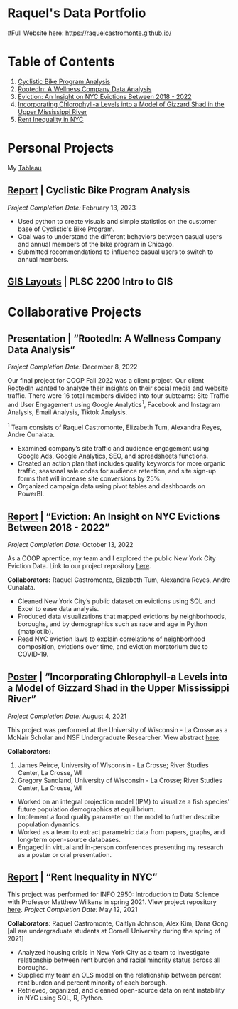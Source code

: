 # Raquel's Data Portfolio

#Full Website here: https://raquelcastromonte.github.io/

# Table of Contents
1. [Cyclistic Bike Program Analysis](https://github.com/raquelCastromonte/Cyclistic_Analysis_Report)
2. [RootedIn: A Wellness Company Data Analysis](https://raquelcastromonte.github.io/Data-Analytics-Portfolio/#presentation--rootedin-a-wellness-company-data-analysis)
3. [Eviction: An Insight on NYC Evictions Between 2018 - 2022](https://raquelcastromonte.github.io/Data-Analytics-Portfolio/#report--eviction-an-insight-on-nyc-evictions-between-2018---2022)
4. [Incorporating Chlorophyll-a Levels into a Model of Gizzard Shad in the Upper Mississippi River](https://raquelcastromonte.github.io/Data-Analytics-Portfolio/#poster-incorporating-chlorophyll-a-levels-into-a-model-of-gizzard-shad-in-the-upper-mississippi-river)
5. [Rent Inequality in NYC](https://raquelcastromonte.github.io/Data-Analytics-Portfolio/#report-rent-inequality-in-nyc)

# Personal Projects
My [Tableau](https://public.tableau.com/app/profile/raquel.castromonte5615)

## [Report](https://github.com/raquelCastromonte/Cyclistic_Analysis_Report) | Cyclistic Bike Program Analysis

*Project Completion Date:* February 13, 2023

- Used python to create visuals and simple statistics on the customer base of Cyclistic's Bike Program.
- Goal was to understand the different behaviors between casual users and annual members of the bike program in Chicago.
- Submitted recommendations to influence casual users to switch to annual members.

## [GIS Layouts](https://github.com/raquelCastromonte/GIS-Class) | PLSC 2200 Intro to GIS

# Collaborative Projects

## Presentation | “RootedIn: A Wellness Company Data Analysis” 
*Project Completion Date:* December 8, 2022

Our final project for COOP Fall 2022 was a client project. Our client [RootedIn](https://berootedin.com/) wanted to analyze their insights on their social media and website traffic. There were 16 total members divided into four subteams: Site Traffic and User Engagement using Google Analytics<sup>1</sup>, Facebook and Instagram Analysis, Email Analysis, Tiktok Analysis.

<sup>1</sup> Team consists of Raquel Castromonte, Elizabeth Tum, Alexandra Reyes, Andre Cunalata.

- Examined company’s site traffic and audience engagement using Google Ads, Google Analytics, SEO, and spreadsheets functions. 
- Created an action plan that includes quality keywords for more organic traffic, seasonal sale codes for audience retention, and site sign-up forms that will increase site conversions by 25%. 
- Organized campaign data using pivot tables and dashboards on PowerBI. 

## [Report](https://github.com/raquelCastromonte/NYC_evictions/blob/main/%5BCOOP%5D%20NYC%20Evictions%20Presentation.pdf) | “Eviction: An Insight on NYC Evictions Between 2018 - 2022” 
*Project Completion Date:* October 13, 2022

As a COOP aprentice, my team and I explored the public New York City Eviction Data. Link to our project repository [here](https://github.com/raquelCastromonte/NYC_evictions).

**Collaborators:** Raquel Castromonte, Elizabeth Tum, Alexandra Reyes, Andre Cunalata.

- Cleaned New York City’s public dataset on evictions using SQL and Excel to ease data analysis. 
- Produced data visualizations that mapped evictions by neighborhoods, boroughs, and by demographics such as race and age in Python (matplotlib). 
- Read NYC eviction laws to explain correlations of neighborhood composition, evictions over time, and eviction moratorium due to COVID-19. 


## [Poster](https://www.linkedin.com/in/raquel-castromonte/overlay/1635499978339/single-media-viewer/) | “Incorporating Chlorophyll-a Levels into a Model of Gizzard Shad in the Upper Mississippi River”  
*Project Completion Date:* August 4, 2021

This project was performed at the University of Wisconsin - La Crosse as a McNair Scholar and NSF Undergraduate Researcher.
View abstract [here](https://ir.library.illinoisstate.edu/beer/2021/ts2/8/).

**Collaborators:** 
1. James Peirce, University of Wisconsin - La Crosse; River Studies Center, La Crosse, WI
2. Gregory Sandland, University of Wisconsin - La Crosse; River Studies Center, La Crosse, WI

- Worked on an integral projection model (IPM) to visualize a fish species' future population demographics at equilibrium. 
- Implement a food quality parameter on the model to further describe population dynamics. 
- Worked as a team to extract parametric data from papers, graphs, and long-term open-source databases.  
- Engaged in virtual and in-person conferences presenting my research as a poster or oral presentation.  


## [Report](https://github.com/cailtyn-caj96/info-2950/blob/main/final/finalproject.ipynb) | “Rent Inequality in NYC”
This project was performed for INFO 2950: Introduction to Data Science with Professor Matthew Wilkens in spring 2021. View project repository [here](https://github.com/cailtyn-caj96/info-2950).
*Project Completion Date:* May 12, 2021

**Collaborators**: Raquel Castromonte, Caitlyn Johnson, Alex Kim, Dana Gong [all are undergraduate students at Cornell University during the spring of 2021]

-	Analyzed housing crisis in New York City as a team to investigate relationship between rent burden and racial minority status across all boroughs.
-	Supplied my team an OLS model on the relationship between percent rent burden and percent minority of each borough.
-	Retrieved, organized, and cleaned open-source data on rent instability in NYC using SQL, R, Python.


